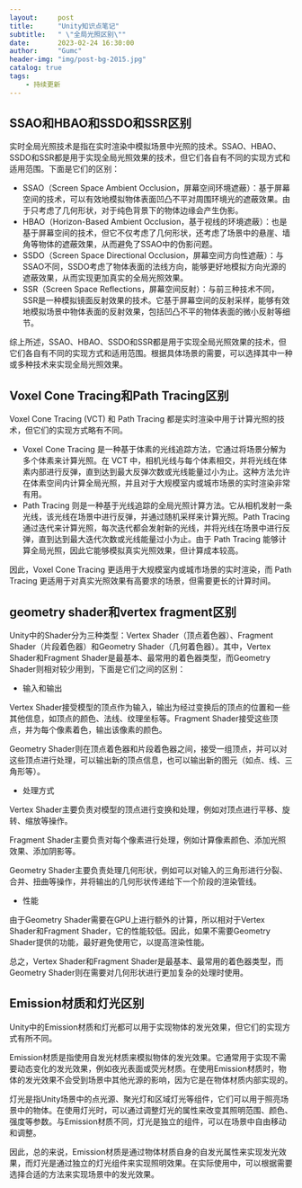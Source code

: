 ```yaml
---
layout:     post
title:      "Unity知识点笔记"
subtitle:   " \"全局光照区别\""
date:       2023-02-24 16:30:00
author:     "Gumc"
header-img: "img/post-bg-2015.jpg"
catalog: true
tags:
    - 持续更新
---
```

## SSAO和HBAO和SSDO和SSR区别

实时全局光照技术是指在实时渲染中模拟场景中光照的技术。SSAO、HBAO、SSDO和SSR都是用于实现全局光照效果的技术，但它们各自有不同的实现方式和适用范围。下面是它们的区别：

* SSAO（Screen Space Ambient Occlusion，屏幕空间环境遮蔽）：基于屏幕空间的技术，可以有效地模拟物体表面凹凸不平对周围环境光的遮蔽效果。由于只考虑了几何形状，对于纯色背景下的物体边缘会产生伪影。
* HBAO（Horizon-Based Ambient Occlusion，基于视线的环境遮蔽）：也是基于屏幕空间的技术，但它不仅考虑了几何形状，还考虑了场景中的悬崖、墙角等物体的遮蔽效果，从而避免了SSAO中的伪影问题。
* SSDO（Screen Space Directional Occlusion，屏幕空间方向性遮蔽）：与SSAO不同，SSDO考虑了物体表面的法线方向，能够更好地模拟方向光源的遮蔽效果，从而实现更加真实的全局光照效果。
* SSR（Screen Space Reflections，屏幕空间反射）：与前三种技术不同，SSR是一种模拟镜面反射效果的技术。它基于屏幕空间的反射采样，能够有效地模拟场景中物体表面的反射效果，包括凹凸不平的物体表面的微小反射等细节。

综上所述，SSAO、HBAO、SSDO和SSR都是用于实现全局光照效果的技术，但它们各自有不同的实现方式和适用范围。根据具体场景的需要，可以选择其中一种或多种技术来实现全局光照效果。

## Voxel Cone Tracing和Path Tracing区别

Voxel Cone Tracing (VCT) 和 Path Tracing 都是实时渲染中用于计算光照的技术，但它们的实现方式略有不同。

* Voxel Cone Tracing 是一种基于体素的光线追踪方法，它通过将场景分解为多个体素来计算光照。在 VCT 中，相机光线与每个体素相交，并将光线在体素内部进行反弹，直到达到最大反弹次数或光线能量过小为止。这种方法允许在体素空间内计算全局光照，并且对于大规模室内或城市场景的实时渲染非常有用。
* Path Tracing 则是一种基于光线追踪的全局光照计算方法。它从相机发射一条光线，该光线在场景中进行反弹，并通过随机采样来计算光照。Path Tracing 通过迭代来计算光照，每次迭代都会发射新的光线，并将光线在场景中进行反弹，直到达到最大迭代次数或光线能量过小为止。由于 Path Tracing 能够计算全局光照，因此它能够模拟真实光照效果，但计算成本较高。

因此，Voxel Cone Tracing 更适用于大规模室内或城市场景的实时渲染，而 Path Tracing 更适用于对真实光照效果有高要求的场景，但需要更长的计算时间。

## geometry shader和vertex fragment区别

Unity中的Shader分为三种类型：Vertex Shader（顶点着色器）、Fragment Shader（片段着色器）和Geometry Shader（几何着色器）。其中，Vertex Shader和Fragment Shader是最基本、最常用的着色器类型，而Geometry Shader则相对较少用到，下面是它们之间的区别：

* 输入和输出

Vertex Shader接受模型的顶点作为输入，输出为经过变换后的顶点的位置和一些其他信息，如顶点的颜色、法线、纹理坐标等。Fragment Shader接受这些顶点，并为每个像素着色，输出该像素的颜色。

Geometry Shader则在顶点着色器和片段着色器之间，接受一组顶点，并可以对这些顶点进行处理，可以输出新的顶点信息，也可以输出新的图元（如点、线、三角形等）。

* 处理方式

Vertex Shader主要负责对模型的顶点进行变换和处理，例如对顶点进行平移、旋转、缩放等操作。

Fragment Shader主要负责对每个像素进行处理，例如计算像素颜色、添加光照效果、添加阴影等。

Geometry Shader主要负责处理几何形状，例如可以对输入的三角形进行分裂、合并、扭曲等操作，并将输出的几何形状传递给下一个阶段的渲染管线。

* 性能

由于Geometry Shader需要在GPU上进行额外的计算，所以相对于Vertex Shader和Fragment Shader，它的性能较低。因此，如果不需要Geometry Shader提供的功能，最好避免使用它，以提高渲染性能。

总之，Vertex Shader和Fragment Shader是最基本、最常用的着色器类型，而Geometry Shader则在需要对几何形状进行更加复杂的处理时使用。

## Emission材质和灯光区别

Unity中的Emission材质和灯光都可以用于实现物体的发光效果，但它们的实现方式有所不同。

Emission材质是指使用自发光材质来模拟物体的发光效果。它通常用于实现不需要动态变化的发光效果，例如夜光表面或荧光材质。在使用Emission材质时，物体的发光效果不会受到场景中其他光源的影响，因为它是在物体材质内部实现的。

灯光是指Unity场景中的点光源、聚光灯和区域灯光等组件，它们可以用于照亮场景中的物体。在使用灯光时，可以通过调整灯光的属性来改变其照明范围、颜色、强度等参数。与Emission材质不同，灯光是独立的组件，可以在场景中自由移动和调整。

因此，总的来说，Emission材质是通过物体材质自身的自发光属性来实现发光效果，而灯光是通过独立的灯光组件来实现照明效果。在实际使用中，可以根据需要选择合适的方法来实现场景中的发光效果。
